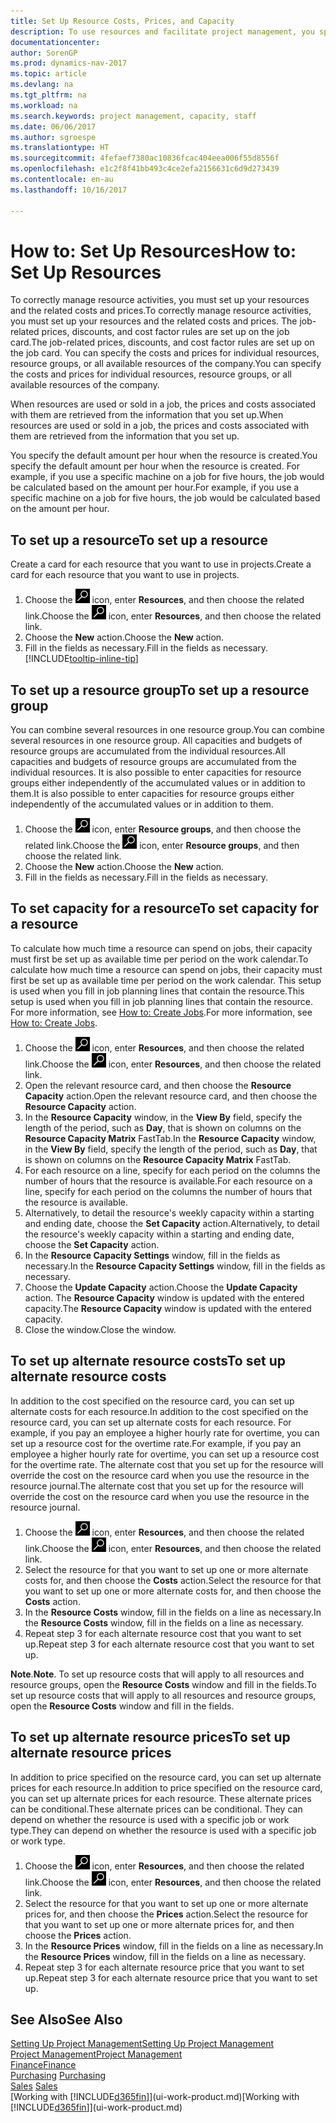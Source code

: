 ```yaml
---
title: Set Up Resource Costs, Prices, and Capacity
description: To use resources and facilitate project management, you specify costs and prices for individual resources or resource groups, and set the resource capacity.
documentationcenter: 
author: SorenGP
ms.prod: dynamics-nav-2017
ms.topic: article
ms.devlang: na
ms.tgt_pltfrm: na
ms.workload: na
ms.search.keywords: project management, capacity, staff
ms.date: 06/06/2017
ms.author: sgroespe
ms.translationtype: HT
ms.sourcegitcommit: 4fefaef7380ac10836fcac404eea006f55d8556f
ms.openlocfilehash: e1c2f8f41bb493c4ce2efa2156631c6d9d273439
ms.contentlocale: en-au
ms.lasthandoff: 10/16/2017

---
```

# <a name="how-to-set-up-resources"></a><span data-ttu-id="3b6cd-103">How to: Set Up Resources</span><span class="sxs-lookup"><span data-stu-id="3b6cd-103">How to: Set Up Resources</span></span>
<span data-ttu-id="3b6cd-104">To correctly manage resource activities, you must set up your resources and the related costs and prices.</span><span class="sxs-lookup"><span data-stu-id="3b6cd-104">To correctly manage resource activities, you must set up your resources and the related costs and prices.</span></span> <span data-ttu-id="3b6cd-105">The job-related prices, discounts, and cost factor rules are set up on the job card.</span><span class="sxs-lookup"><span data-stu-id="3b6cd-105">The job-related prices, discounts, and cost factor rules are set up on the job card.</span></span> <span data-ttu-id="3b6cd-106">You can specify the costs and prices for individual resources, resource groups, or all available resources of the company.</span><span class="sxs-lookup"><span data-stu-id="3b6cd-106">You can specify the costs and prices for individual resources, resource groups, or all available resources of the company.</span></span>

<span data-ttu-id="3b6cd-107">When resources are used or sold in a job, the prices and costs associated with them are retrieved from the information that you set up.</span><span class="sxs-lookup"><span data-stu-id="3b6cd-107">When resources are used or sold in a job, the prices and costs associated with them are retrieved from the information that you set up.</span></span>

<span data-ttu-id="3b6cd-108">You specify the default amount per hour when the resource is created.</span><span class="sxs-lookup"><span data-stu-id="3b6cd-108">You specify the default amount per hour when the resource is created.</span></span> <span data-ttu-id="3b6cd-109">For example, if you use a specific machine on a job for five hours, the job would be calculated based on the amount per hour.</span><span class="sxs-lookup"><span data-stu-id="3b6cd-109">For example, if you use a specific machine on a job for five hours, the job would be calculated based on the amount per hour.</span></span>

## <a name="to-set-up-a-resource"></a><span data-ttu-id="3b6cd-110">To set up a resource</span><span class="sxs-lookup"><span data-stu-id="3b6cd-110">To set up a resource</span></span>
<span data-ttu-id="3b6cd-111">Create a card for each resource that you want to use in projects.</span><span class="sxs-lookup"><span data-stu-id="3b6cd-111">Create a card for each resource that you want to use in projects.</span></span>

1. <span data-ttu-id="3b6cd-112">Choose the ![Search for Page or Report](media/ui-search/search_small.png "Search for Page or Report icon") icon, enter **Resources**, and then choose the related link.</span><span class="sxs-lookup"><span data-stu-id="3b6cd-112">Choose the ![Search for Page or Report](media/ui-search/search_small.png "Search for Page or Report icon") icon, enter **Resources**, and then choose the related link.</span></span>
2. <span data-ttu-id="3b6cd-113">Choose the **New** action.</span><span class="sxs-lookup"><span data-stu-id="3b6cd-113">Choose the **New** action.</span></span>
3. <span data-ttu-id="3b6cd-114">Fill in the fields as necessary.</span><span class="sxs-lookup"><span data-stu-id="3b6cd-114">Fill in the fields as necessary.</span></span> [!INCLUDE[tooltip-inline-tip](includes/tooltip-inline-tip_md.md)]  

## <a name="to-set-up-a-resource-group"></a><span data-ttu-id="3b6cd-115">To set up a resource group</span><span class="sxs-lookup"><span data-stu-id="3b6cd-115">To set up a resource group</span></span>
<span data-ttu-id="3b6cd-116">You can combine several resources in one resource group.</span><span class="sxs-lookup"><span data-stu-id="3b6cd-116">You can combine several resources in one resource group.</span></span> <span data-ttu-id="3b6cd-117">All capacities and budgets of resource groups are accumulated from the individual resources.</span><span class="sxs-lookup"><span data-stu-id="3b6cd-117">All capacities and budgets of resource groups are accumulated from the individual resources.</span></span> <span data-ttu-id="3b6cd-118">It is also possible to enter capacities for resource groups either independently of the accumulated values or in addition to them.</span><span class="sxs-lookup"><span data-stu-id="3b6cd-118">It is also possible to enter capacities for resource groups either independently of the accumulated values or in addition to them.</span></span>

1. <span data-ttu-id="3b6cd-119">Choose the ![Search for Page or Report](media/ui-search/search_small.png "Search for Page or Report icon") icon, enter **Resource groups**, and then choose the related link.</span><span class="sxs-lookup"><span data-stu-id="3b6cd-119">Choose the ![Search for Page or Report](media/ui-search/search_small.png "Search for Page or Report icon") icon, enter **Resource groups**, and then choose the related link.</span></span>
2. <span data-ttu-id="3b6cd-120">Choose the **New** action.</span><span class="sxs-lookup"><span data-stu-id="3b6cd-120">Choose the **New** action.</span></span>
3. <span data-ttu-id="3b6cd-121">Fill in the fields as necessary.</span><span class="sxs-lookup"><span data-stu-id="3b6cd-121">Fill in the fields as necessary.</span></span>

## <a name="to-set-capacity-for-a-resource"></a><span data-ttu-id="3b6cd-122">To set capacity for a resource</span><span class="sxs-lookup"><span data-stu-id="3b6cd-122">To set capacity for a resource</span></span>
<span data-ttu-id="3b6cd-123">To calculate how much time a resource can spend on jobs, their capacity must first be set up as available time per period on the work calendar.</span><span class="sxs-lookup"><span data-stu-id="3b6cd-123">To calculate how much time a resource can spend on jobs, their capacity must first be set up as available time per period on the work calendar.</span></span> <span data-ttu-id="3b6cd-124">This setup is used when you fill in job planning lines that contain the resource.</span><span class="sxs-lookup"><span data-stu-id="3b6cd-124">This setup is used when you fill in job planning lines that contain the resource.</span></span> <span data-ttu-id="3b6cd-125">For more information, see [How to: Create Jobs](projects-how-create-jobs.md).</span><span class="sxs-lookup"><span data-stu-id="3b6cd-125">For more information, see [How to: Create Jobs](projects-how-create-jobs.md).</span></span>

1. <span data-ttu-id="3b6cd-126">Choose the ![Search for Page or Report](media/ui-search/search_small.png "Search for Page or Report icon") icon, enter **Resources**, and then choose the related link.</span><span class="sxs-lookup"><span data-stu-id="3b6cd-126">Choose the ![Search for Page or Report](media/ui-search/search_small.png "Search for Page or Report icon") icon, enter **Resources**, and then choose the related link.</span></span>
2. <span data-ttu-id="3b6cd-127">Open the relevant resource card, and then choose the **Resource Capacity** action.</span><span class="sxs-lookup"><span data-stu-id="3b6cd-127">Open the relevant resource card, and then choose the **Resource Capacity** action.</span></span>
3. <span data-ttu-id="3b6cd-128">In the **Resource Capacity** window, in the **View By** field, specify the length of the period, such as **Day**, that is shown on columns on the **Resource Capacity Matrix** FastTab.</span><span class="sxs-lookup"><span data-stu-id="3b6cd-128">In the **Resource Capacity** window, in the **View By** field, specify the length of the period, such as **Day**, that is shown on columns on the **Resource Capacity Matrix** FastTab.</span></span>
4. <span data-ttu-id="3b6cd-129">For each resource on a line, specify for each period on the columns the number of hours that the resource is available.</span><span class="sxs-lookup"><span data-stu-id="3b6cd-129">For each resource on a line, specify for each period on the columns the number of hours that the resource is available.</span></span>
5. <span data-ttu-id="3b6cd-130">Alternatively, to detail the resource's weekly capacity within a starting and ending date, choose the **Set Capacity** action.</span><span class="sxs-lookup"><span data-stu-id="3b6cd-130">Alternatively, to detail the resource's weekly capacity within a starting and ending date, choose the **Set Capacity** action.</span></span>
6. <span data-ttu-id="3b6cd-131">In the **Resource Capacity Settings** window, fill in the fields as necessary.</span><span class="sxs-lookup"><span data-stu-id="3b6cd-131">In the **Resource Capacity Settings** window, fill in the fields as necessary.</span></span>
7. <span data-ttu-id="3b6cd-132">Choose the **Update Capacity** action.</span><span class="sxs-lookup"><span data-stu-id="3b6cd-132">Choose the **Update Capacity** action.</span></span> <span data-ttu-id="3b6cd-133">The **Resource Capacity** window is updated with the entered capacity.</span><span class="sxs-lookup"><span data-stu-id="3b6cd-133">The **Resource Capacity** window is updated with the entered capacity.</span></span>
8. <span data-ttu-id="3b6cd-134">Close the window.</span><span class="sxs-lookup"><span data-stu-id="3b6cd-134">Close the window.</span></span>

## <a name="to-set-up-alternate-resource-costs"></a><span data-ttu-id="3b6cd-135">To set up alternate resource costs</span><span class="sxs-lookup"><span data-stu-id="3b6cd-135">To set up alternate resource costs</span></span>
<span data-ttu-id="3b6cd-136">In addition to the cost specified on the resource card, you can set up alternate costs for each resource.</span><span class="sxs-lookup"><span data-stu-id="3b6cd-136">In addition to the cost specified on the resource card, you can set up alternate costs for each resource.</span></span> <span data-ttu-id="3b6cd-137">For example, if you pay an employee a higher hourly rate for overtime, you can set up a resource cost for the overtime rate.</span><span class="sxs-lookup"><span data-stu-id="3b6cd-137">For example, if you pay an employee a higher hourly rate for overtime, you can set up a resource cost for the overtime rate.</span></span> <span data-ttu-id="3b6cd-138">The alternate cost that you set up for the resource will override the cost on the resource card when you use the resource in the resource journal.</span><span class="sxs-lookup"><span data-stu-id="3b6cd-138">The alternate cost that you set up for the resource will override the cost on the resource card when you use the resource in the resource journal.</span></span>

1. <span data-ttu-id="3b6cd-139">Choose the ![Search for Page or Report](media/ui-search/search_small.png "Search for Page or Report icon") icon, enter **Resources**, and then choose the related link.</span><span class="sxs-lookup"><span data-stu-id="3b6cd-139">Choose the ![Search for Page or Report](media/ui-search/search_small.png "Search for Page or Report icon") icon, enter **Resources**, and then choose the related link.</span></span>  
2. <span data-ttu-id="3b6cd-140">Select the resource for that you want to set up one or more alternate costs for, and then choose the **Costs** action.</span><span class="sxs-lookup"><span data-stu-id="3b6cd-140">Select the resource for that you want to set up one or more alternate costs for, and then choose the **Costs** action.</span></span>  
3. <span data-ttu-id="3b6cd-141">In the **Resource Costs** window, fill in the fields on a line as necessary.</span><span class="sxs-lookup"><span data-stu-id="3b6cd-141">In the **Resource Costs** window, fill in the fields on a line as necessary.</span></span>  
4. <span data-ttu-id="3b6cd-142">Repeat step 3 for each alternate resource cost that you want to set up.</span><span class="sxs-lookup"><span data-stu-id="3b6cd-142">Repeat step 3 for each alternate resource cost that you want to set up.</span></span>

<span data-ttu-id="3b6cd-143">**Note**.</span><span class="sxs-lookup"><span data-stu-id="3b6cd-143">**Note**.</span></span> <span data-ttu-id="3b6cd-144">To set up resource costs that will apply to all resources and resource groups, open the **Resource Costs** window and fill in the fields.</span><span class="sxs-lookup"><span data-stu-id="3b6cd-144">To set up resource costs that will apply to all resources and resource groups, open the **Resource Costs** window and fill in the fields.</span></span>

## <a name="to-set-up-alternate-resource-prices"></a><span data-ttu-id="3b6cd-145">To set up alternate resource prices</span><span class="sxs-lookup"><span data-stu-id="3b6cd-145">To set up alternate resource prices</span></span>
<span data-ttu-id="3b6cd-146">In addition to price specified on the resource card, you can set up alternate prices for each resource.</span><span class="sxs-lookup"><span data-stu-id="3b6cd-146">In addition to price specified on the resource card, you can set up alternate prices for each resource.</span></span> <span data-ttu-id="3b6cd-147">These alternate prices can be conditional.</span><span class="sxs-lookup"><span data-stu-id="3b6cd-147">These alternate prices can be conditional.</span></span> <span data-ttu-id="3b6cd-148">They can depend on whether the resource is used with a specific job or work type.</span><span class="sxs-lookup"><span data-stu-id="3b6cd-148">They can depend on whether the resource is used with a specific job or work type.</span></span>

1. <span data-ttu-id="3b6cd-149">Choose the ![Search for Page or Report](media/ui-search/search_small.png "Search for Page or Report icon") icon, enter **Resources**, and then choose the related link.</span><span class="sxs-lookup"><span data-stu-id="3b6cd-149">Choose the ![Search for Page or Report](media/ui-search/search_small.png "Search for Page or Report icon") icon, enter **Resources**, and then choose the related link.</span></span>
2. <span data-ttu-id="3b6cd-150">Select the resource for that you want to set up one or more alternate prices for, and then choose the **Prices** action.</span><span class="sxs-lookup"><span data-stu-id="3b6cd-150">Select the resource for that you want to set up one or more alternate prices for, and then choose the **Prices** action.</span></span>
3. <span data-ttu-id="3b6cd-151">In the **Resource Prices** window, fill in the fields on a line as necessary.</span><span class="sxs-lookup"><span data-stu-id="3b6cd-151">In the **Resource Prices** window, fill in the fields on a line as necessary.</span></span>
4. <span data-ttu-id="3b6cd-152">Repeat step 3 for each alternate resource price that you want to set up.</span><span class="sxs-lookup"><span data-stu-id="3b6cd-152">Repeat step 3 for each alternate resource price that you want to set up.</span></span>

## <a name="see-also"></a><span data-ttu-id="3b6cd-153">See Also</span><span class="sxs-lookup"><span data-stu-id="3b6cd-153">See Also</span></span>
[<span data-ttu-id="3b6cd-154">Setting Up Project Management</span><span class="sxs-lookup"><span data-stu-id="3b6cd-154">Setting Up Project Management</span></span>](projects-setup-projects.md)  
[<span data-ttu-id="3b6cd-155">Project Management</span><span class="sxs-lookup"><span data-stu-id="3b6cd-155">Project Management</span></span>](projects-manage-projects.md)  
[<span data-ttu-id="3b6cd-156">Finance</span><span class="sxs-lookup"><span data-stu-id="3b6cd-156">Finance</span></span>](finance.md)  
<span data-ttu-id="3b6cd-157">[Purchasing](purchasing-manage-purchasing.md)       </span><span class="sxs-lookup"><span data-stu-id="3b6cd-157">[Purchasing](purchasing-manage-purchasing.md)       </span></span>  
<span data-ttu-id="3b6cd-158">[Sales](sales-manage-sales.md)    </span><span class="sxs-lookup"><span data-stu-id="3b6cd-158">[Sales](sales-manage-sales.md)    </span></span>  
<span data-ttu-id="3b6cd-159">[Working with [!INCLUDE[d365fin](includes/d365fin_md.md)]](ui-work-product.md)</span><span class="sxs-lookup"><span data-stu-id="3b6cd-159">[Working with [!INCLUDE[d365fin](includes/d365fin_md.md)]](ui-work-product.md)</span></span>  

